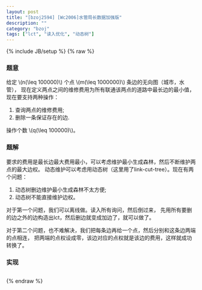 ```yaml
---
layout: post
title: "[bzoj2594] [Wc2006]水管局长数据加强版"
description: ""
category: "bzoj"
tags: ["lct", "读入优化", "动态树"]
---
```

{% include JB/setup %}
{% raw %}

### 题意

给定 \\(n(\leq 100000)\\) 个点 \\(m(\leq 1000000)\\) 条边的无向图（城市，水管），
现在定义两点之间的维修费用为所有联通该两点的道路中最长边的最小值，
现在要支持两种操作：

1. 查询两点的维修费用;
2. 删除一条保证存在的边.

操作个数 \\(q(\leq 100000)\\)。


### 题解

要求的费用是最长边最大费用最小，可以考虑维护最小生成森林，然后不断维护两点的最大边权。
动态维护可以考虑用动态树（这里用了link-cut-tree）。现在有两个问题：

1. 动态树删边维护最小生成森林不太方便;
2. 动态树不能直接维护边权。

对于第一个问题，我们可以离线做。读入所有询问，然后倒过来，
先用所有要删的边之外的边构造出lct，然后删边就变成加边了，就可以做了。

对于第二个问题，也不难解决，我们把每条边再给一个点，然后分别和这条边两端的点相连，
把两端的点权设成零，该边对应的点权就是该边的费用，这样就成功转换了。


### 实现

```cpp
```

{% endraw %}

